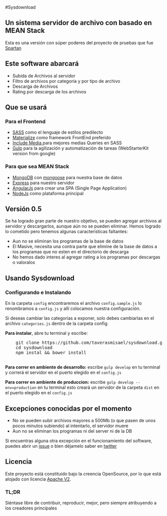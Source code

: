 #Sysdownload
## Un sistema servidor de archivo con basado en MEAN Stack

Esta es una versión con súper poderes del proyecto de pruebas que fue [Spartan](http://github.com/taverasmisael/spartan)

## Este software abarcará
* Subida de Archivos al servidor
* Filtro de archivos por categoría y por tipo de archivo
* Descarga de Archivos
* Rating por descarga de los archivos

## Que se usará
### Para el Frontend
* [SASS](http://sass-lang.com/) como el lenguaje de estilos predilecto
* [Materialize](http://materializecss.com) como framework FrontEnd preferido
* [Include Media ](include-media.com) para mejores medias Queries en SASS
* [Gulp](http://gulpjs.com/) para la agilización y automatización  de tareas (WebStarterKit version from google)

### Para que sea MEAN Stack
* [MongoDB](http://www.mongodb.org/) con [mongoose](http://mongoosejs.com/) para nuestra base de datos
* [Express](http://expressjs.com/) para nuestro servidor
* [AngularJs](https://angularjs.org/) para crear una SPA (Single Page Application)
* [NodeJs](nodejs.org) como plataforma principal


## Versión 0.5
Se ha logrado gran parte de nuestro objetivo, se pueden agregar archivos al servidor y descargarlos, aunque aún no se pueden eliminar. Hemos logrado lo cometido pero tenemos algunas caracteristicas faltantes:

* Aun no se eliminan los programas de la base de datos
* El Masive, necesita una contra parte que elimine de la base de datos a los programas que no esten en el directorio de descarga
* No hemos dado interes al agregar rating a los programas por descargas o valoralos

## Usando Sysdownload

### Configurando e Instalando
En la carpeta `config` encontraremos el archivo `config.sample.js` lo renombramos a `config.js` y allí colocamos nuestra configuración.

Si deseas cambiar las categorias a exponer, solo debes cambiarlas en el archivo `categories.js` dentro de la carpeta config

**Para instalar**, abre tu terminal y escribe:

  <pre>
    git clone https://github.com/taverasmisael/sysdownload.git
    cd sysdownload
    npm instal && bower install
  </pre>

**Para correr en ambiente de desarrollo:** escribe `gulp develop` en tu terminal y correrá el servidor en el puerto elegido en el `config.js`

**Para correr en ambiente de produccion:** escribe `gulp develop --env=production` en tu terminal esto creará un servidor de la carpeta `dist` en el puerto elegido en el `config.js`

## Excepciones conocidas por el momento

* No se pueden subir archivos mayores a 500Mb (o que pasen de unos pocos minutos subiendo) al intentarlo, el servidor muere
* Aun no se eliminan los programas ni del server ni de la DB

Si encuentras alguna otra excepción en el funcionamiento del software, puedes abrir un [issue](https://github.com/taverasmisael/sysdownload/issues) o bien déjamelo saber en [twitter](https://twitter.com/taverasmisael)

## Licencia
Este proyecto está constituido bajo la creencia OpenSource, por lo que está alojado con licencia [Apache V2](http://www.apache.org/licenses/).
### TL;DR
Siéntase libre de contribuir, reproducir, mejor, pero siempre atribuyendo a los creadores principales
